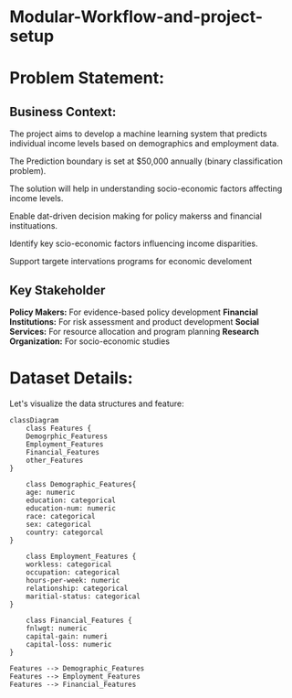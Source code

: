 # Modular-Workflow-and-project-setup

# Problem Statement:

## Business Context:
The project aims to develop a machine learning system that predicts individual income levels based on demographics and employment data.

The Prediction boundary is set at $50,000 annually (binary classification problem).

The solution will help in understanding socio-economic factors affecting income levels.

Enable dat-driven decision making for policy makerss and financial instituations.

Identify key scio-economic factors influencing income disparities.

Support targete intervations programs for economic develoment

## Key Stakeholder

**Policy Makers:** For evidence-based policy development
**Financial Institutions:** For risk assessment and product development
**Social Services:** For resource allocation and program planning
**Research Organization:** For socio-economic studies

# Dataset Details:
Let's visualize the data structures and feature:

```mermaid
classDiagram
    class Features {
    Demogrphic_Featuress
    Employment_Features
    Financial_Features
    other_Features
}

    class Demographic_Features{
    age: numeric
    education: categorical
    education-num: numeric
    race: categorical
    sex: categorical
    country: categorcal
}

    class Employment_Features {
    workless: categorical
    occupation: categorical
    hours-per-week: numeric
    relationship: categorical
    maritial-status: categorical
}

    class Financial_Features {
    fnlwgt: numeric
    capital-gain: numeri
    capital-loss: numeric
}

Features --> Demographic_Features
Features --> Employment_Features
Features --> Financial_Features

```